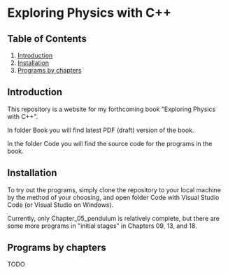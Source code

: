 # Exploring Physics with C++
## Table of Contents
1. [Introduction](#introduction)
2. [Installation](#installation)
3. [Programs by chapters](#Programs_by_chapters)


## Introduction

This repository is a website for my forthcoming book "Exploring Physics with C++".

In folder Book you will find latest PDF (draft) version of the book.

In the folder Code you will find the source code for the programs in the book.

## Installation

To try out the programs, simply clone the repository to your local machine by the method of your choosing, and open folder Code with Visual Studio Code (or Visual Studio on Windows).

Currently, only Chapter_05_pendulum is relatively complete, but there are some more programs in "initial stages" in Chapters 09, 13, and 18.

## Programs by chapters

TODO

